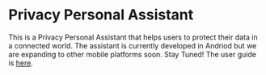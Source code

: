 # Privacy Personal Assistant
This is a Privacy Personal Assistant that helps users to protect their data in a connected world. The assistant is currently developed in Andriod but we are expanding to other mobile platforms soon. Stay Tuned!
The user guide is [here](PrivacyApp-userGuide.pdf).
